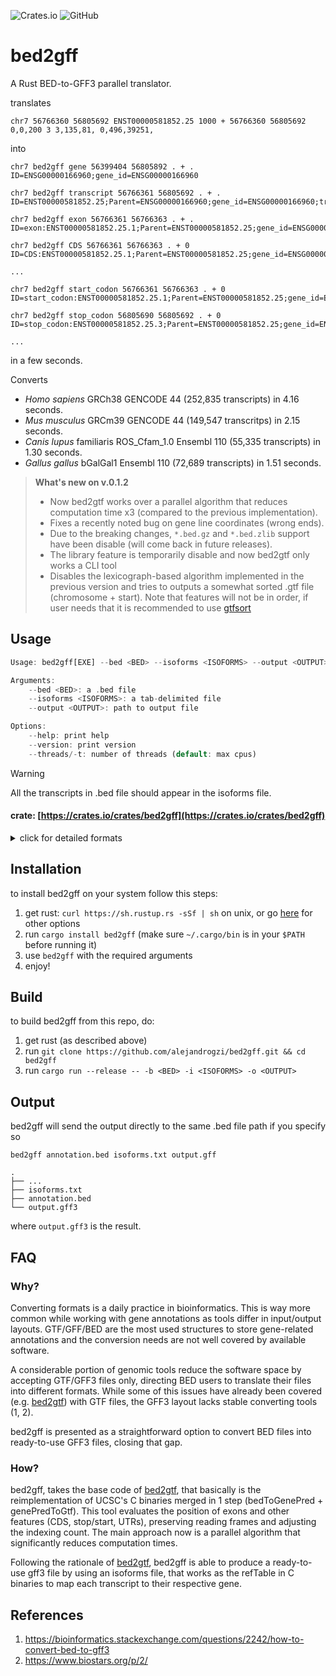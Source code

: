 ![Crates.io](https://img.shields.io/crates/v/bed2gff?color=green)
![GitHub](https://img.shields.io/github/license/alejandrogzi/bed2gff?color=blue)

# **bed2gff**

A Rust BED-to-GFF3 parallel translator.


translates
```
chr7 56766360 56805692 ENST00000581852.25 1000 + 56766360 56805692 0,0,200 3 3,135,81, 0,496,39251,
```
into
```
chr7 bed2gff gene 56399404 56805892 . + . ID=ENSG00000166960;gene_id=ENSG00000166960

chr7 bed2gff transcript 56766361 56805692 . + . ID=ENST00000581852.25;Parent=ENSG00000166960;gene_id=ENSG00000166960;transcript_id=ENST00000581852.25

chr7 bed2gff exon 56766361 56766363 . + . ID=exon:ENST00000581852.25.1;Parent=ENST00000581852.25;gene_id=ENSG00000166960;transcript_id=ENST00000581852.25,exon_number=1

chr7 bed2gff CDS 56766361 56766363 . + 0 ID=CDS:ENST00000581852.25.1;Parent=ENST00000581852.25;gene_id=ENSG00000166960;transcript_id=ENST00000581852.25,exon_number=1

...

chr7 bed2gff start_codon 56766361 56766363 . + 0 ID=start_codon:ENST00000581852.25.1;Parent=ENST00000581852.25;gene_id=ENSG00000166960;transcript_id=ENST00000581852.25,exon_number=1

chr7 bed2gff stop_codon 56805690 56805692 . + 0 ID=stop_codon:ENST00000581852.25.3;Parent=ENST00000581852.25;gene_id=ENSG00000166960;transcript_id=ENST00000581852.25,exon_number=3

...
```

in a few seconds.

Converts
- *Homo sapiens* GRCh38 GENCODE 44 (252,835 transcripts) in 4.16 seconds.
- *Mus musculus* GRCm39 GENCODE 44 (149,547 transcritps) in 2.15 seconds.
- *Canis lupus* familiaris ROS_Cfam_1.0 Ensembl 110 (55,335 transcripts) in 1.30 seconds.
- *Gallus gallus* bGalGal1 Ensembl 110 (72,689 transcripts) in 1.51 seconds.

>**What's new on v.0.1.2**
>
> - Now bed2gtf works over a parallel algorithm that reduces computation time x3 (compared to the previous implementation).
> - Fixes a recently noted bug on gene line coordinates (wrong ends).
> - Due to the breaking changes,  `*.bed.gz` and `*.bed.zlib` support have been disable (will come back in future releases).
> - The library feature is temporarily disable and now bed2gtf only works a CLI tool
> - Disables the lexicograph-based algorithm implemented in the previous version and tries to outputs a somewhat sorted .gtf file (chromosome + start). Note that features will not be in order, if user needs that it is recommended to use [gtfsort](https://github.com/alejandrogzi/gtfsort)


## Usage
``` rust
Usage: bed2gff[EXE] --bed <BED> --isoforms <ISOFORMS> --output <OUTPUT>

Arguments:
    --bed <BED>: a .bed file
    --isoforms <ISOFORMS>: a tab-delimited file
    --output <OUTPUT>: path to output file

Options:
    --help: print help
    --version: print version
    --threads/-t: number of threads (default: max cpus)
```

>[!WARNING] 
>
>All the transcripts in .bed file should appear in the isoforms file.
#### crate: [https://crates.io/crates/bed2gff](https://crates.io/crates/bed2gff)

<details>
<summary>click for detailed formats</summary>
<p>
bed2gff just needs two files:

1. a .bed file

    tab-delimited files with 3 required and 9 optional fields:

    ```
    chrom   chromStart  chromEnd      name    ...
      |         |           |           |
    chr20   50222035    50222038    ENST00000595977    ...
    ```

    see [BED format](https://genome.ucsc.edu/FAQ/FAQformat.html#format1) for more information

2. a tab-delimited .txt/.tsv/.csv/... file with genes/isoforms (all the transcripts in .bed file should appear in the isoforms file):

    ```
    > cat isoforms.txt

    ENSG00000198888 ENST00000361390
    ENSG00000198763 ENST00000361453
    ENSG00000198804 ENST00000361624
    ENSG00000188868 ENST00000595977
    ```

    you can build a custom file for your preferred species using [Ensembl BioMart](https://www.ensembl.org/biomart/martview). 

</p>
</details>

## Installation
to install bed2gff on your system follow this steps:
1. get rust: `curl https://sh.rustup.rs -sSf | sh` on unix, or go [here](https://www.rust-lang.org/tools/install) for other options
2. run `cargo install bed2gff` (make sure `~/.cargo/bin` is in your `$PATH` before running it)
4. use `bed2gff` with the required arguments
5. enjoy!

## Build
to build bed2gff from this repo, do:

1. get rust (as described above)
2. run `git clone https://github.com/alejandrogzi/bed2gff.git && cd bed2gff`
3. run `cargo run --release -- -b <BED> -i <ISOFORMS> -o <OUTPUT>`


## Output

bed2gff will send the output directly to the same .bed file path if you specify so

```
bed2gff annotation.bed isoforms.txt output.gff

.
├── ...
├── isoforms.txt
├── annotation.bed
└── output.gff3
```
where `output.gff3` is the result.

## FAQ
### Why?

Converting formats is a daily practice in bioinformatics. This is way more common while working with gene annotations as tools differ in input/output layouts. GTF/GFF/BED are the most used structures to store gene-related annotations and the conversion needs are not well covered by available software. 

A considerable portion of genomic tools reduce the software space by accepting GTF/GFF3 files only, directing BED users to translate their files into different formats. While some of this issues have already been covered (e.g. [bed2gtf](https://github.com/alejandrogzi/bed2gtf)) with GTF files, the GFF3 layout lacks stable converting tools (1, 2).

bed2gff is presented as a straightforward option to convert BED files into ready-to-use GFF3 files, closing that gap.  


### How?
bed2gff, takes the base code of [bed2gtf](https://github.com/alejandrogzi/bed2gtf), that basically is the reimplementation of UCSC's C binaries merged in 1 step (bedToGenePred + genePredToGtf). This tool evaluates the position of exons and other features (CDS, stop/start, UTRs), preserving reading frames and adjusting the indexing count. The main approach now is a parallel algorithm that significantly reduces computation times. 

Following the rationale of [bed2gtf](https://github.com/alejandrogzi/bed2gtf), bed2gff is able to produce a ready-to-use gff3 file by using an isoforms file, that works as the refTable in C binaries to map each transcript to their respective gene. 


## References

1. https://bioinformatics.stackexchange.com/questions/2242/how-to-convert-bed-to-gff3
2. https://www.biostars.org/p/2/

